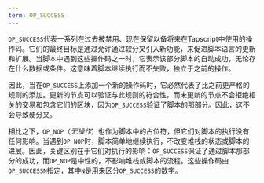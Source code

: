 ```yaml
---
term: OP_SUCCESS
---
```


`OP_SUCCESS`代表一系列在过去被禁用、现在保留以备将来在Tapscript中使用的操作码。它们的最终目标是通过允许通过软分叉引入新功能，来促进脚本语言的更新和扩展。当脚本中遇到这些操作码之一时，它表示该部分脚本的自动成功，无论存在什么数据或条件。这意味着脚本继续执行而不失败，独立于之前的操作。

因此，当在`OP_SUCCESS`上添加一个新的操作码时，它必然代表了比之前更严格的规则的添加。更新的节点可以验证与此规则的符合性，而未更新的节点不会拒绝相关的交易和包含它们的区块，因为`OP_SUCCESS`验证了脚本的那部分。因此，这不会导致硬分叉。

相比之下，`OP_NOP`（*无操作*）也作为脚本中的占位符，但它们对脚本的执行没有任何影响。当遇到`OP_NOP`时，脚本简单地继续执行，不改变堆栈的状态或脚本的进展。因此，关键区别在于它们对执行的影响：`OP_SUCCESS`保证了通过脚本那部分的成功，而`OP_NOP`是中性的，不影响堆栈或脚本的流程。这些操作码由`OP_SUCCESSN`指定，其中`N`是用来区分`OP_SUCCESS`的数字。